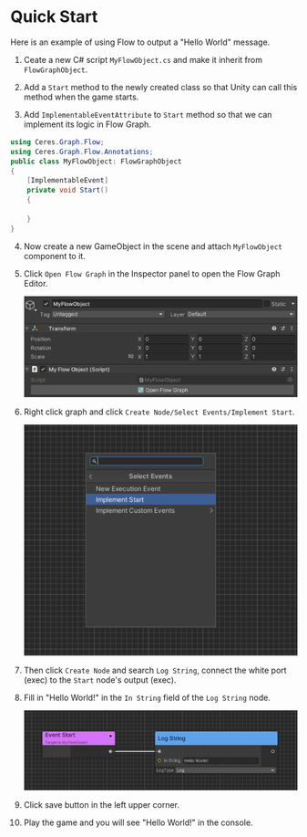 # Quick Start

Here is an example of using Flow to output a "Hello World" message.

1. Ceate a new C# script `MyFlowObject.cs` and make it inherit from `FlowGraphObject`.

2. Add a `Start` method to the newly created class so that Unity can call this method when the game starts.

3. Add `ImplementableEventAttribute` to `Start` method so that we can implement its logic in Flow Graph.

```C#
using Ceres.Graph.Flow;
using Ceres.Graph.Flow.Annotations;
public class MyFlowObject: FlowGraphObject
{
    [ImplementableEvent]
    private void Start()
    {

    }
}
```

4. Now create a new GameObject in the scene and attach `MyFlowObject` component to it.

5. Click `Open Flow Graph` in the Inspector panel to open the Flow Graph Editor.

    ![Open Flow Graph](../resources/Images/flow_quick_start_1.png)

6. Right click graph and click `Create Node/Select Events/Implement Start`.

    ![Create Node](../resources/Images/flow_quick_start_2.png)

7. Then click `Create Node` and search `Log String`, connect the white port (exec) to the `Start` node's output (exec). 

8. Fill in "Hello World!" in the `In String` field of the `Log String` node.
    
    ![Log String](../resources/Images/flow_quick_start_3.png)

9. Click save button in the left upper corner.

10. Play the game and you will see "Hello World!" in the console.